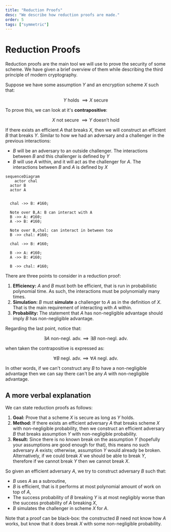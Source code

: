 ```yaml
---
title: "Reduction Proofs"
desc: "We describe how reduction proofs are made."
order: 5
tags: ["symmetric"]
---
```


# Reduction Proofs

Reduction proofs are the main tool we will use to prove the security of some scheme. We have given a brief overview of them while describing the third principle of modern cryptography.

Suppose we have some assumption $Y$ and an encryption scheme $X$ such that:

$$
Y \text{ holds } \implies X \text{ secure}
$$

To prove this, we can look at it's **contrapositive**:

$$
X \text{ not secure } \implies Y \text{ doesn't hold}
$$

If there exists an efficient $A$ that breaks $X$, then we will construct an efficient $B$ that breaks $Y$. Similar to how we had an adversary and a challenger in the previous interactions:

- $B$ will be an adversary to an outside challenger. The interactions between $B$ and this challenger is defined by $Y$
- $B$ will use $A$ within, and it will act as the challenger for $A$. The interactions between $B$ and $A$ is defined by $X$

```mermaid
sequenceDiagram
	actor chal
  actor B
  actor A


  chal ->> B: #160;

  Note over B,A: B can interact with A
  B ->> A: #160;
  A ->> B: #160;

  Note over B,chal: can interact in between too
  B ->> chal: #160;

  chal ->> B: #160;

  B ->> A: #160;
  A ->> B: #160;

  B ->> chal: #160;

```

There are three points to consider in a reduction proof:

1. **Efficiency:** $A$ and $B$ must both be efficient, that is run in probabilistic polynomial time. As such, the interactions must be polynomially many times.
2. **Simulation:** $B$ must **simulate** a challenger to $A$ as in the definition of $X$. That is the main requirement of interacting with $A$ within.
3. **Probability:** The statement that $A$ has non-negligible advantage should imply $B$ has non-negligible advantage.

Regarding the last point, notice that:

$$
\exists A \text{ non-negl. adv.} \implies \exists B \text{ non-negl. adv.}
$$

when taken the contrapositive is expressed as:

$$
\forall B \text{ negl. adv.} \implies \forall A \text{ negl. adv.}
$$

In other words, if we can't construct any $B$ to have a non-negligible advantage then we can say there can't be any $A$ with non-negligible advantage.

## A more verbal explanation

We can state reduction proofs as follows:

1. **Goal:** Prove that a scheme $X$ is secure as long as $Y$ holds.
2. **Method:** If there exists an efficient adversary $A$ that breaks scheme $X$ with non-negligible probability, then we construct an efficient adversary $B$ that breaks assumption $Y$ with non-negligible probability.
3. **Result:** Since there is no known break on the assumption $Y$ (hopefully your assumptions are good enough for that), this means no such adversary $A$ exists; otherwise, assumption $Y$ would already be broken. Alternatively, if we could break $X$ we should be able to break $Y$, therefore if we cannot break $Y$ then we cannot break $X$.

So given an efficient adversary $A$, we try to construct adversary $B$ such that:

- $B$ uses $A$ as a subroutine,
- $B$ is efficient, that is it performs at most polynomial amount of work on top of $A$,
- The success probability of $B$ breaking $Y$ is at most negligibly worse than the success probability of $A$ breaking $X$,
- $B$ simulates the challenger in scheme $X$ for $A$.

Note that a proof can be black-box: the constructed $B$ need not know how $A$ works, but know that it does break $X$ with some non-negligible probability.
